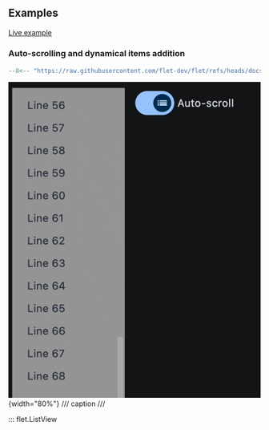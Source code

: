 ## Examples

[Live example](https://flet-controls-gallery.fly.dev/layout/listview)

### Auto-scrolling and dynamical items addition

```python
--8<-- "https://raw.githubusercontent.com/flet-dev/flet/refs/heads/docs/sdk/python/examples/python/controls/list-view/autoscroll-and-dynamic-items.py"
```

![autoscroll-and-dynamic-items](https://raw.githubusercontent.com/flet-dev/flet/docs/sdk/python/examples/python/controls/list-view/media/autoscroll-and-dynamic-items.gif){width="80%"}
/// caption
///

::: flet.ListView
